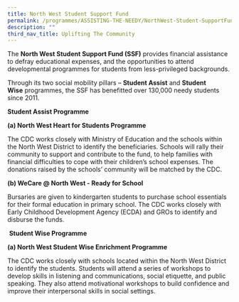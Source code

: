 ```yaml
---
title: North West Student Support Fund
permalink: /programmes/ASSISTING-THE-NEEDY/NorthWest-Student-SupportFund
description: ""
third_nav_title: Uplifting The Community
---
```

<meta name="description" content="North West Student Support Fund">

The **North West Student Support Fund (SSF)** provides financial assistance to defray educational expenses, and the opportunities to attend developmental programmes for students from less-privileged backgrounds.  

Through its two social mobility pillars – **Student Assist** and **Student Wise** programmes, the SSF has benefitted over 130,000 needy students since 2011. 

**Student Assist Programme**

**(a) North West Heart for Students Programme**  
  
The CDC works closely with Ministry of Education and the schools within the North West District to identify the beneficiaries. Schools will rally their community to support and contribute to the fund, to help families with financial difficulties to cope with their children’s school expenses. The donations raised by the schools’ community will be matched by the CDC.  

**(b) WeCare @ North West - Ready for School**

Bursaries are given to kindergarten students to purchase school essentials for their formal education in primary school. The CDC works closely with Early Childhood Development Agency (ECDA) and GROs to identify and disburse the funds.

 **Student Wise Programme**

**(a) North West Student Wise Enrichment Programme**

The CDC works closely with schools located within the North West District to identify the students. Students will attend a series of workshops to develop skills in listening and communications, social etiquette, and public speaking. They also attend motivational workshops to build confidence and improve their interpersonal skills in social settings.